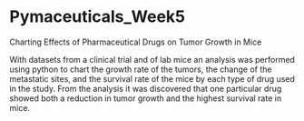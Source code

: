 # Pymaceuticals_Week5
Charting Effects of Pharmaceutical Drugs on Tumor Growth in Mice

With datasets from a clinical trial and of lab mice an analysis was performed using python to chart the growth rate of the tumors, the change of the metastatic sites, and the survival rate of the mice by each type of drug used in the study. From the analysis it was discovered that one particular drug showed both a reduction in tumor growth and the highest survival rate in mice.
